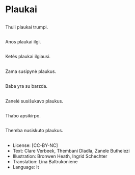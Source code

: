 # Plaukai

##
Thuli plaukai trumpi.

##
Anos plaukai ilgi.

##
Ketės plaukai ilgiausi.

##
Zama susipynė plaukus.

##
Baba yra su barzda.

##
Zanelė susišukavo plaukus.

##
Thabo apsikirpo.

##
Themba nusiskuto plaukus.

##
* License: [CC-BY-NC]
* Text: Clare Verbeek, Thembani Dladla, Zanele Buthelezi
* Illustration: Bronwen Heath, Ingrid Schechter
* Translation: Lina Baltrukoniene
* Language: lt
